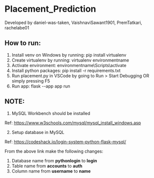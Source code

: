 # Placement_Prediction

Developed by daniel-was-taken, VaishnaviSawant1901, PremTatkari, rachelabe01

## How to run:
1. Install venv on Windows by running: pip install virtualenv
2. Create virtualenv by running: virtualenv environmentname
3. Activate environment: environmentname\Scripts\activate
4. Install python packages: pip install -r requirements.txt
5. Run placement.py in VSCode by going to Run > Start Debugging OR simply pressing F5
6. Run app: flask --app app run  

## NOTE:
1. MySQL Workbench should be installed

Ref: https://www.w3schools.com/mysql/mysql_install_windows.asp

2. Setup database in MySQL

Ref: https://codeshack.io/login-system-python-flask-mysql/

From the above link make the following changes:
1. Database name from **pythonlogin** to **login**
2. Table name from **accounts** to **auth**
3. Column name from **username** to **name**
